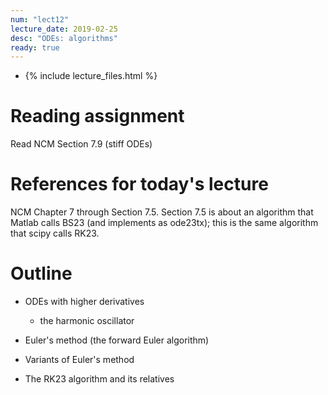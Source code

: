 ```yaml
---
num: "lect12"
lecture_date: 2019-02-25
desc: "ODEs: algorithms"
ready: true
---
```


* {% include lecture_files.html %}

# Reading assignment

Read NCM Section 7.9 (stiff ODEs)

# References for today's lecture

NCM Chapter 7 through Section 7.5.
Section 7.5 is about an algorithm that 
Matlab calls BS23 (and implements as ode23tx);
this is the same algorithm that scipy calls RK23.

# Outline

- ODEs with higher derivatives
  - the harmonic oscillator

- Euler's method (the forward Euler algorithm)
- Variants of Euler's method
- The RK23 algorithm and its relatives
